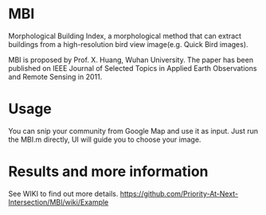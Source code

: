 # MBI
Morphological Building Index, a morphological method that can extract buildings from a high-resolution bird view image(e.g. Quick Bird images). 

MBI is proposed by Prof. X. Huang, Wuhan University. 
The paper has been published on IEEE Journal of Selected Topics in Applied Earth Observations and Remote Sensing in 2011. 

# Usage
You can snip your community from Google Map and use it as input. 
Just run the MBI.m directly, UI will guide you to choose your image.

# Results and more information
See WIKI to find out more details.   https://github.com/Priority-At-Next-Intersection/MBI/wiki/Example
